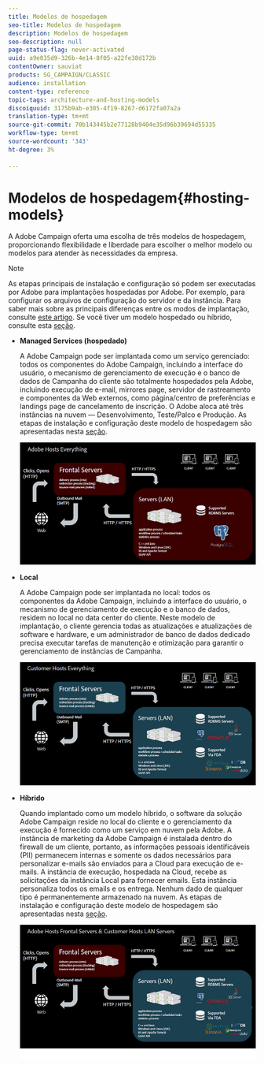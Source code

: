 ```yaml
---
title: Modelos de hospedagem
seo-title: Modelos de hospedagem
description: Modelos de hospedagem
seo-description: null
page-status-flag: never-activated
uuid: a9e035d9-326b-4e14-8f05-a22fe38d172b
contentOwner: sauviat
products: SG_CAMPAIGN/CLASSIC
audience: installation
content-type: reference
topic-tags: architecture-and-hosting-models
discoiquuid: 3175b9ab-e305-4f19-8267-d6172fa07a2a
translation-type: tm+mt
source-git-commit: 70b143445b2e77128b9404e35d96b39694d55335
workflow-type: tm+mt
source-wordcount: '343'
ht-degree: 3%

---
```



# Modelos de hospedagem{#hosting-models}

A Adobe Campaign oferta uma escolha de três modelos de hospedagem, proporcionando flexibilidade e liberdade para escolher o melhor modelo ou modelos para atender às necessidades da empresa.

>[!NOTE]
>
>As etapas principais de instalação e configuração só podem ser executadas por Adobe para implantações hospedadas por Adobe. Por exemplo, para configurar os arquivos de configuração do servidor e da instância. Para saber mais sobre as principais diferenças entre os modos de implantação, consulte [este artigo](https://helpx.adobe.com/br/campaign/kb/acc-on-prem-vs-hosted.html). Se você tiver um modelo hospedado ou híbrido, consulte esta [seção](../../installation/using/about-hybrid-and-hosted-models.md).

* **Managed Services (hospedado)**

   A Adobe Campaign pode ser implantada como um serviço gerenciado: todos os componentes do Adobe Campaign, incluindo a interface do usuário, o mecanismo de gerenciamento de execução e o banco de dados de Campanha do cliente são totalmente hospedados pela Adobe, incluindo execução de e-mail, mirrores page, servidor de rastreamento e componentes da Web externos, como página/centro de preferências e landings page de cancelamento de inscrição. O Adobe aloca até três instâncias na nuvem — Desenvolvimento, Teste/Palco e Produção. As etapas de instalação e configuração deste modelo de hospedagem são apresentadas nesta [seção](../../installation/using/hosted-model.md).

   ![](assets/deployment_hosted.png)

* **Local**

   A Adobe Campaign pode ser implantada no local: todos os componentes da Adobe Campaign, incluindo a interface do usuário, o mecanismo de gerenciamento de execução e o banco de dados, residem no local no data center do cliente. Neste modelo de implantação, o cliente gerencia todas as atualizações e atualizações de software e hardware, e um administrador de banco de dados dedicado precisa executar tarefas de manutenção e otimização para garantir o gerenciamento de instâncias de Campanha.

   ![](assets/deployment_onpremise.png)

* **Híbrido**

   Quando implantado como um modelo híbrido, o software da solução Adobe Campaign reside no local do cliente e o gerenciamento da execução é fornecido como um serviço em nuvem pela Adobe. A instância de marketing da Adobe Campaign é instalada dentro do firewall de um cliente, portanto, as informações pessoais identificáveis (PII) permanecem internas e somente os dados necessários para personalizar e-mails são enviados para a Cloud para execução de e-mails. A instância de execução, hospedada na Cloud, recebe as solicitações da instância Local para fornecer emails. Esta instância personaliza todos os emails e os entrega. Nenhum dado de qualquer tipo é permanentemente armazenado na nuvem. As etapas de instalação e configuração deste modelo de hospedagem são apresentadas nesta [seção](../../installation/using/hybrid-model.md).

   ![](assets/deployment_hybrid.png)

